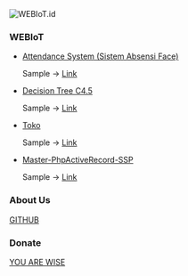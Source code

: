 <link rel="shortcut icon" href="https://webiot.id/assets/ssp/img/favicon.ico">
<img src="https://webiot.id/iot.png" alt="WEBIoT.id" title="WEBIoT.id">


### WEBIoT

- <a href="Attendance"> Attendance System (Sistem Absensi Face) </a>
  
  Sample -> <a href="https://webiot.id/absen"> Link </a>


- <a href="Decision Tree C4.5"> Decision Tree C4.5 </a>
  
  Sample -> <a href="https://webiot.id/link"> Link </a>


- <a href="Toko"> Toko </a>
  
  Sample -> <a href="https://webiot.id/toko"> Link </a>


- <a href="/Master-PhpActiveRecord-SSP"> Master-PhpActiveRecord-SSP </a>
  
  Sample -> <a href="https://webiot.id/ssp"> Link </a>



### About Us

<a href="https://github.com/ahroihan/webiot"> GITHUB </a>



### Donate

<a href="https://www.paypal.me/ahroihan/25"> YOU ARE WISE </a>
